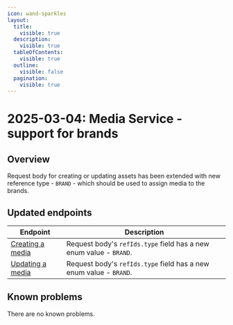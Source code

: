 ```yaml
---
icon: wand-sparkles
layout:
  title:
    visible: true
  description:
    visible: true
  tableOfContents:
    visible: true
  outline:
    visible: false
  pagination:
    visible: true
---
```


# 2025-03-04: Media Service - support for brands

## Overview

Request body for creating or updating assets has been extended with new reference type - `BRAND` - which should be used to assign media to the brands.

## Updated endpoints

| Endpoint                                                               | Description                                                      |
|------------------------------------------------------------------------|------------------------------------------------------------------|
| [Creating a media](https://developer.emporix.io/api-references/media/media/api-reference/assets)  | Request body's `refIds.type` field has a new enum value - `BRAND`. |
| [Updating a media](https://developer.emporix.io/api-references/media/media/api-reference/assets#put-media-tenant-assets-assetid)   | Request body's `refIds.type` field has a new enum value - `BRAND`. |

## Known problems

There are no known problems.